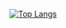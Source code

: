 [![Top Langs](https://github-readme-stats.vercel.app/api/top-langs/?username=tymbalodeon)](https://github.com/tymbalodeon/github-readme-stats)

